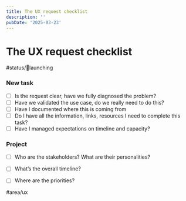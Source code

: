 ```yaml
---
title: The UX request checklist
description: ''
pubDate: '2025-03-23'
---
```

# The UX request checklist
#status/🚀launching

### New task

- [ ] Is the request clear, have we fully diagnosed the problem?
- [ ] Have we validated the use case, do we really need to do this?
- [ ] Have I documented where this is coming from
- [ ] Do I have all the information, links, resources I need to complete this task?
- [ ] Have I managed expectations on timeline and capacity?

### Project

- [ ] Who are the stakeholders? What are their personalities?
- [ ] What’s the overall timeline?
- [ ] Where are the priorities?


#area/ux
